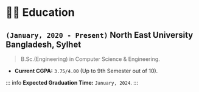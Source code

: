 # 👨‍🎓 Education

## `(January, 2020 - Present)` North East University Bangladesh, Sylhet

> B.Sc.(Engineering) in Computer Science & Engineering.

- **Current CGPA:** `3.75/4.00` (Up to 9th Semester out of 10).

::: info
**Expected Graduation Time:** `January, 2024`.
:::
